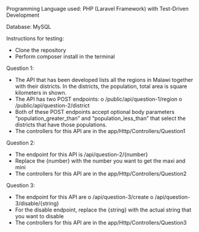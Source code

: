Programming Language used: PHP (Laravel Framework) with Test-Driven Development

Database: MySQL


Instructions for testing:

-	Clone the repository
-	Perform composer install in the terminal


Question 1:
-	The API that has been developed lists all the regions in Malawi together with their districts. In the districts, the population, total area is square kilometers in shown.
-	The API has two POST endpoints:
o	/public/api/question-1/region
o	/public/api/question-2/district
-	Both of these POST endpoints accept optional body parameters “population_greater_than” and “population_less_than” that select the districts that have those populations.
-	The controllers for this API are in the app/Http/Controllers/Question1



Question 2:
-	The endpoint for this API is /api/question-2/{number}
-	Replace the {number} with the number you want to get the maxi and mini
-	The controllers for this API are in the app/Http/Controllers/Question2

Question 3:
-	The endpoint for this API are
o	/api/question-3/create
o	/api/question-3/disable/{string}
-	For the disable endpoint, replace the {string} with the actual string that you want to disable
-	The controllers for this API are in the app/Http/Controllers/Question3
